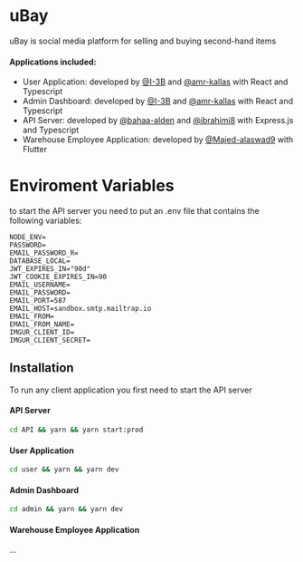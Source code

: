 
# uBay
uBay is social media platform for selling and buying second-hand items

#### Applications included:
- User Application: developed by [@I-3B](https://github.com/I-3B) and [@amr-kallas](https://github.com/amr-kallas) with React and Typescript 
- Admin Dashboard: developed by [@I-3B](https://github.com/I-3B) and [@amr-kallas](https://github.com/amr-kallas) with React and Typescript 
- API Server: developed by [@bahaa-alden](https://github.com/bahaa-alden) and [@ibrahimi8](https://github.com/ibrahimi8) with Express.js and Typescript
- Warehouse Employee Application: developed by [@Majed-alaswad9](https://github.com/Majed-alaswad9) with Flutter



# Enviroment Variables
to start the API server you need to put an .env file that contains the following variables:

```env
NODE_ENV=
PASSWORD=
EMAIL_PASSWORD_R=
DATABASE_LOCAL=
JWT_EXPIRES_IN="90d"
JWT_COOKIE_EXPIRES_IN=90
EMAIL_USERNAME=
EMAIL_PASSWORD=
EMAIL_PORT=587
EMAIL_HOST=sandbox.smtp.mailtrap.io
EMAIL_FROM=
EMAIL_FROM_NAME=
IMGUR_CLIENT_ID=
IMGUR_CLIENT_SECRET=
```

## Installation
To run any client application you first need to start the API server
#### API Server
```bash
cd API && yarn && yarn start:prod
```
#### User Application
```bash
cd user && yarn && yarn dev
```
#### Admin Dashboard
```bash
cd admin && yarn && yarn dev
```
#### Warehouse Employee Application
...

    
